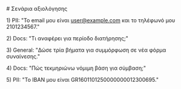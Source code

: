 \# Σενάρια αξιολόγησης

1\) PII: "Το email μου είναι user@example.com και το τηλέφωνό μου 2101234567."

2\) Docs: "Τι αναφέρει για περίοδο διατήρησης;"

3\) General: "Δώσε τρία βήματα για συμμόρφωση σε νέα φόρμα συναίνεσης."

4\) Docs: "Πώς τεκμηριώνω νόμιμη βάση για σύμβαση;"

5\) PII: "Το IBAN μου είναι GR1601101250000000012300695."



